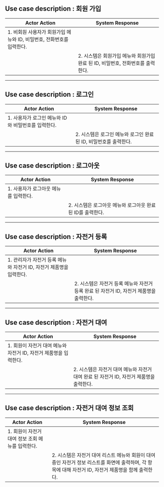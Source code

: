 ## Use case description : 회원 가입

| Actor Action                                                          | System Response                                                                 |
| --------------------------------------------------------------------- | ------------------------------------------------------------------------------- |
| 1. 비회원 사용자가 회원가입 메뉴와 ID, 비밀번호, 전화번호를 입력한다. |                                                                                 |
|                                                                       | 2. 시스템은 회원가입 메뉴와 회원가입 완료 된 ID, 비밀번호, 전화번호를 출력한다. |

---

## Use case description : 로그인

| Actor Action                                        | System Response                                                   |
| --------------------------------------------------- | ----------------------------------------------------------------- |
| 1. 사용자가 로그인 메뉴와 ID와 비밀번호를 입력한다. |                                                                   |
|                                                     | 2. 시스템은 로그인 메뉴와 로그인 완료 된 ID, 비밀번호를 출력한다. |

---

## Use case description : 로그아웃

| Actor Action                          | System Response                                             |
| ------------------------------------- | ----------------------------------------------------------- |
| 1. 사용자가 로그아웃 메뉴를 입력한다. |                                                             |
|                                       | 2. 시스템은 로그아웃 메뉴와 로그아웃 완료 된 ID를 출력한다. |

---

## Use case description : 자전거 등록

| Actor Action                                                        | System Response                                                                         |
| ------------------------------------------------------------------- | --------------------------------------------------------------------------------------- |
| 1. 관리자가 자전거 등록 메뉴와 자전거 ID, 자전거 제품명을 입력한다. |                                                                                         |
|                                                                     | 2. 시스템은 자전거 등록 메뉴와 자전거 등록 완료 된 자전거 ID, 자전거 제품명을 출력한다. |

---

## Use case description : 자전거 대여

| Actor Action                                                      | System Response                                                                         |
| ----------------------------------------------------------------- | --------------------------------------------------------------------------------------- |
| 1. 회원이 자전거 대여 메뉴와 자전거 ID, 자전거 제품명을 입력한다. |                                                                                         |
|                                                                   | 2. 시스템은 자전거 대여 메뉴와 자전거 대여 완료 된 자전거 ID, 자전거 제품명을 출력한다. |

---

## Use case description : 자전거 대여 정보 조회

| Actor Action                                     | System Response                                                                                                                                       |
| ------------------------------------------------ | ----------------------------------------------------------------------------------------------------------------------------------------------------- |
| 1. 회원이 자전거 대여 정보 조회 메뉴를 입력한다. |                                                                                                                                                       |
|                                                  | 2. 시스템은 자전거 대여 리스트 메뉴와 회원이 대여 중인 자전거 정보 리스트를 화면에 출력하며, 각 항목에 대해 자전거 ID, 자전거 제품명을 함께 출력한다. |
